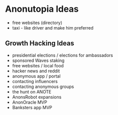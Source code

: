 # Anonutopia Ideas

- free websites (directory)
- taxi - like driver and make him preferred

## Growth Hacking Ideas

- presidential elections / elections for ambassadors
- sponsored Waves staking
- free websites / local food
- hacker news and reddit
- anonymous app / portal
- contacting influencers
- contacting anonymous groups
- the hunt on ANOTE
- AnonsRobot expansions
- AnonOracle MVP
- Banksters app MVP
